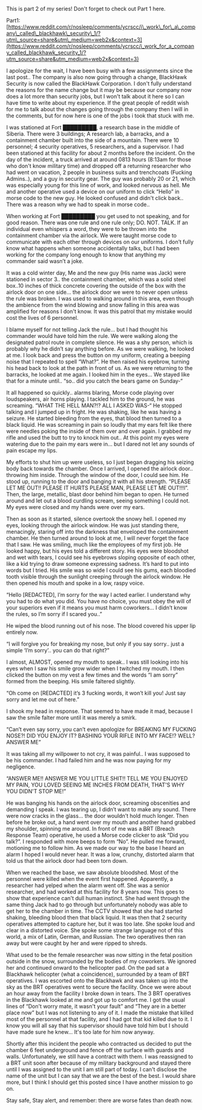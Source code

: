 This is part 2 of my series! Don't forget to check out Part 1 here.

Part1:[https://www.reddit.com/r/nosleep/comments/ycrscc/i\_work\_for\_a\_company\_called\_blackhawk\_security\_1/?utm\_source=share&utm\_medium=web2x&context=3](https://www.reddit.com/r/nosleep/comments/ycrscc/i_work_for_a_company_called_blackhawk_security_1/?utm_source=share&utm_medium=web2x&context=3)

I apologize for the wait, I have been busy with a few assignments since the last post.. The company is also now going through a change, BlackHawk Security is now called the BlackHawk Corporation. I don't fully understand the reasons for the name change but it may be because our company now does a lot more than security jobs, but I won't talk about it here so I can have time to write about my experience. If the great people of reddit wish for me to talk about the changes going through the company then I will in the comments, but for now here is one of the jobs i took that stuck with me.

I was stationed at Fort █████████, a research base in the middle of Siberia. There were 3 buildings; A research lab, a barracks, and a containment chamber built into the side of a mountain. There were 10 personnel; 4 security operatives, 5 researchers, and a supervisor. I had been stationed at this facility for about 2 months before the incident. On the day of the incident, a truck arrived at around 0813 hours (8:13am for those who don't know military time) and dropped off a returning researcher who had went on vacation, 2 people in business suits and trenchcoats (Fucking Admins..), and a guy in security gear. The guy was probably 20 or 21, which was especially young for this line of work, and looked nervous as hell. Me and another operative used a device on our uniform to click “Hello” in morse code to the new guy. He looked confused and didn't click back.. There was a reason why we had to speak in morse code..

When working at Fort █████████ you get used to not speaking, and for good reason. There was one rule and one rule only; DO. NOT. TALK. If an individual even whispers a word, they were to be thrown into the containment chamber via the airlock. We were taught morse code to communicate with each other through devices on our uniforms. I don’t fully know what happens when someone accidentally talks, but I had been working for the company long enough to know that anything my commander said wasn’t a joke.

It was a cold winter day, Me and the new guy (His name was Jack) were stationed in sector 3.. the containment chamber, which was a solid steel box..10 inches of thick concrete covering the outside of the box with the airlock door on one side... the airlock door we were to never open unless the rule was broken. I was used to walking around in this area, even though the ambience from the wind blowing and snow falling in this area was amplified for reasons I don't know. It was this patrol that my mistake would cost the lives of 6 personnel.

I blame myself for not telling Jack the rule...  but I had thought his commander would have told him the rule. We were walking along the designated patrol route in complete silence. He was a shy person, which is probably why he didn’t say anything before. As we were walking, he looked at me. I look back and press the button on my uniform, creating a beeping noise that I repeated to spell “What?”. He then raised his eyebrow, turning his head back to look at the path in front of us. As we were returning to the barracks, he looked at me again. I looked him in the eyes… We stayed like that for a minute until.. “so.. did you catch the bears game on Sunday-“

It all happened so quickly.. alarms blaring, Morse code playing over loudspeakers, air horns playing. I tackled him to the ground, he was screaming. “WHAT THE HELL MAN?!? ALL I ASKED WAS-“ He stopped talking and I jumped up in fright. He was shaking, like he was having a seizure. He started bleeding from the eyes, that blood then turned to a black liquid. He was screaming in pain so loudly that my ears felt like there were needles poking the inside of them over and over again. I grabbed my rifle and used the butt to try to knock him out.. At this point my eyes were watering due to the pain my ears were in… but I dared not let any sounds of pain escape my lips.

My efforts to shut him up were useless, so I just began dragging his seizing body back towards the chamber. Once I arrived, I opened the airlock door.. throwing him inside. Through the window of the door, I could see him. He stood up, running to the door and banging it with all his strength. “PLEASE LET ME OUT!! PLEASE IT HURTS PLEASE MAN, PLEASE LET ME OUT!!!l”. Then, the large, metallic, blast door behind him began to open. He turned around and let out a blood curdling scream, seeing something I could not. My eyes were closed and my hands were over my ears.

Then as soon as it started, silence overtook the snowy hell. I opened my eyes, looking through the airlock window. He was just standing there, menacingly, staring off into the darkness that enveloped the containment chamber. He then turned around to look at me, I will never forget the face that I saw. He was smiling, much like the employees of my first job. He looked happy, but his eyes told a different story. His eyes were bloodshot and wet with tears, I could see his eyebrows sloping opposite of each other, like a kid trying to draw someone expressing sadness. It’s hard to put into words but I tried. His smile was so wide I could see his gums, each bloodied tooth visible through the sunlight creeping through the airlock window. He then opened his mouth and spoke in a low, raspy voice.

“Hello \[REDACTED\], I’m sorry for the way I acted earlier. I understand why you had to do what you did. You have no choice, you must obey the will of your superiors even if it means you must harm coworkers… I didn’t know the rules, so I’m sorry if I scared you..”

He wiped the blood running out of his nose. The blood covered his upper lip entirely now.

“I will forgive you for breaking my nose, but only if you say sorry.. just a simple ‘I’m sorry’.. you can do that right?”

I almost, ALMOST, opened my mouth to speak.. I was still looking into his eyes when I saw his smile grow wider when I twitched my mouth. I then clicked the button on my vest a few times and the words “I am sorry” formed from the beeping. His smile faltered slightly.

“Oh come on \[REDACTED\] it’s 3 fucking words, it won’t kill you! Just say sorry and let me out of here.”

I shook my head in response. That seemed to have made it mad, because I saw the smile falter more until it was merely a smirk.

“Can’t even say sorry, you can’t even apologize for BREAKING MY FUCKING NOSE?! DID YOU ENJOY IT? BASHING YOUR RIFLE INTO MY FACE!? WELL? ANSWER ME”

It was taking all my willpower to not cry, it was painful.. I was supposed to be his commander. I had failed him and he was now paying for my negligence.

“ANSWER ME!! ANSWER ME YOU LITTLE SHIT!! TELL ME YOU ENJOYED MY PAIN, YOU LOVED SEEING ME INCHES FROM DEATH, THAT'S WHY YOU DIDN'T STOP ME!”

He was banging his hands on the airlock door, screaming obscenities and demanding I speak. I was tearing up, I didn’t want to make any sound. There were now cracks in the glass… the door wouldn’t hold much longer. Then before he broke out, a hand went over my mouth and another hand grabbed my shoulder, spinning me around. In front of me was a BRT (Breach Response Team) operative, he used a Morse code clicker to ask “Did you talk?”. I responded with more beeps to form “No”. He pulled me forward, motioning me to follow him. As we made our way to the base I heard an alarm I hoped I would never hear. It was a low, crunchy, distorted alarm that told us that the airlock door had been torn down.

When we reached the base, we saw absolute bloodshed. Most of the personnel were killed when the event first happened. Apparently, a researcher had yelped when the alarm went off. She was a senior researcher, and had worked at this facility for 8 years now. This goes to show that experience can't dull human instinct. She had went through the same thing Jack had to go through but unfortunately nobody was able to get her to the chamber in time. The CCTV showed that she had started shaking, bleeding blood then that black liquid. It was then that 2 security operatives attempted to capture her, but it was too late. She spoke loud and clear in a distorted voice. She spoke some strange language not of this world, a mix of Latin, German, and Russian. The two operatives then ran away but were caught by her and were ripped to shreds.

What used to be the female researcher was now sitting in the fetal position outside in the snow, surrounded by the bodies of my coworkers. We ignored her and continued onward to the helicopter pad. On the pad sat a Blackhawk helicopter (what a coincidence), surrounded by a team of BRT operatives. I was escorted onto the Blackhawk and was taken up into the sky as the BRT operatives went to secure the facility. Once we were about an hour away from the facility I broke down in tears. The 3 BRT operatives in the Blackhawk looked at me and got up to comfort me. I got the usual lines of “Don't worry mate, it wasn't your fault” and “They are in a better place now” but I was not listening to any of it. I made the mistake that killed most of the personnel at that facility, and I had got that kid killed due to it. I know you will all say that his supervisor should have told him but I should have made sure he knew… It's too late for him now anyway.

Shortly after this incident the people who contracted us decided to put the chamber 6 feet underground and fence off the surface with guards and walls. Unfortunately, we still have a contract with them. I was reassigned to a BRT unit soon after because of my military background and stayed there until I was assigned to the unit I am still part of today. I can't disclose the name of the unit but I can say that we are the best of the best. I would share more, but I think I should get this posted since I have another mission to go on.

Stay safe, Stay alert, and remember: there are worse fates than death now.